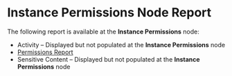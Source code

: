 # Instance Permissions Node Report

The following report is available at the **Instance Permissions** node:

- Activity – Displayed but not populated at the **Instance Permissions** node
- [Permissions Report](permissions.md)
- Sensitive Content – Displayed but not populated at the **Instance Permissions** node

